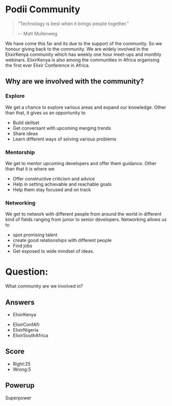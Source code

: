 # Podii Community

> “Technology is best when it brings people together.”
>
> -- Matt Mullenweg
 

We have come this far and its due to the support of the community. So we honour giving back to the community. We are widely involved in the ElixirKenya community which has weekly one hour meet-ups and monthly webinars. ElixirKenya is also among the communities in Africa organising the first ever Elixir Conference in Africa.

## Why are we involved with the community?

### Explore

We get a chance to explore various areas and expand our knowledge. Other than that, it gives us an opportunity to
- Build skillset
- Get conversant with upcoming merging trends
- Share ideas
- Learn different ways of solving various problems

### Mentorship

We get to mentor upcoming developers and offer them guidance. Other than that it is where we
- Offer constructive criticism and advice
- Help in setting achievable and reachable goals
- Help them stay focused and on track

### Networking

We get to network with different people from around the world in different kind of fields ranging from junior to senior developers. Networking allows us to
- spot promising talent
- create good relationships with different people
- Find jobs
- Get exposed to wide mindset of ideas.


# Question:
What community are we involved in?

## Answers
* ElixirKenya
- ElixirConfAfr
- ElixirNigeria
- ElixirSouthAfrica


## Score
- Right:25
- Wrong:5

## Powerup
Superpower